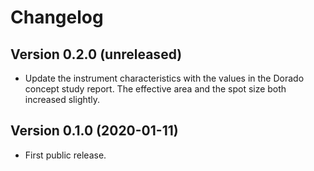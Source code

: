 # Changelog

## Version 0.2.0 (unreleased)

-   Update the instrument characteristics with the values in the Dorado concept
    study report. The effective area and the spot size both increased slightly.

## Version 0.1.0 (2020-01-11)

-   First public release.

